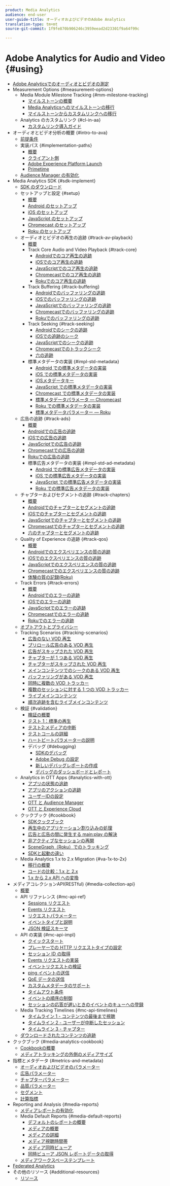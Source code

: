 ```yaml
---
product: Media Analytics
audience: end-user
user-guide-title: オーディオおよびビデオのAdobe Analytics
translation-type: tm+mt
source-git-commit: 1f9fe870b906246c3959eead2d23301f9a64f99c

---
```



# Adobe Analytics for Audio and Video {#using}

+ [Adobe Analyticsでのオーディオとビデオの測定](media-overview.md)
+ Measurement Options {#measurement-options}
   + Media Module Milestone Tracking {#mm-milestone-tracking}
      + [マイルストーンの概要](measurement-options/mm-milestone-tracking/milestone-overview.md)
      + [Media Analyticsへのマイルストーンの移行](measurement-options/mm-milestone-tracking/migrate-ms-to-va.md)
      + [マイルストーンからカスタムリンクへの移行](measurement-options/mm-milestone-tracking/migrate-ms-to-cl.md)
   + Analytics のカスタムリンク {#cl-in-aa}
      + [カスタムリンク導入ガイド](measurement-options/cl-in-aa/cl-impl-guide.md)
+ オーディオとビデオ分析の概要 {#intro-to-ava}
   + [前提条件](intro-to-ava/prereqs.md)
   + 実装パス {#implementation-paths}
      + [概要](intro-to-ava/implementation-paths/implementation-paths.md)
      + [クライアント側](intro-to-ava/implementation-paths/client-side-path.md)
      + [Adobe Experience Platform Launch](intro-to-ava/implementation-paths/launch-path.md)
      + [Primetime](intro-to-ava/implementation-paths/primetime-path.md)
   + [Audience Manager の有効化](intro-to-ava/am-enablement.md)
+ Media Analytics SDK {#sdk-implement}
   + [SDK のダウンロード](sdk-implement/download-sdks.md)
   + セットアップと設定 {#setup}
      + [概要](sdk-implement/setup/setup-overview.md)
      + [Android のセットアップ](sdk-implement/setup/set-up-android.md)
      + [iOS のセットアップ](sdk-implement/setup/set-up-ios.md)
      + [JavaScript のセットアップ](sdk-implement/setup/set-up-js.md)
      + [Chromecast のセットアップ](sdk-implement/setup/set-up-chromecast.md)
      + [Roku のセットアップ](sdk-implement/setup/set-up-roku.md)
   + オーディオとビデオの再生の追跡 {#track-av-playback}
      + [概要](sdk-implement/track-av-playback/track-core-overview.md)
      + Track Core Audio and Video Playback {#track-core}
         + [Androidでのコア再生の追跡](sdk-implement/track-av-playback/track-core/track-core-android.md)
         + [iOSでのコア再生の追跡](sdk-implement/track-av-playback/track-core/track-core-ios.md)
         + [JavaScriptでのコア再生の追跡](sdk-implement/track-av-playback/track-core/track-core-js.md)
         + [Chromecastでのコア再生の追跡](sdk-implement/track-av-playback/track-core/track-core-chromecast.md)
         + [Rokuでのコア再生の追跡](sdk-implement/track-av-playback/track-core/track-core-roku.md)
      + Track Buffering {#track-buffering}
         + [Androidでのバッファリングの追跡](sdk-implement/track-av-playback/track-buffering/track-buffering-android.md)
         + [iOSでのバッファリングの追跡](sdk-implement/track-av-playback/track-buffering/track-buffering-ios.md)
         + [JavaScriptでのバッファリングの追跡](sdk-implement/track-av-playback/track-buffering/track-buffering-js.md)
         + [Chromecastでのバッファリングの追跡](sdk-implement/track-av-playback/track-buffering/track-buffering-chromecast.md)
         + [Rokuでのバッファリングの追跡](sdk-implement/track-av-playback/track-buffering/track-buffering-roku.md)
      + Track Seeking {#track-seeking}
         + [Androidでのシークの追跡](sdk-implement/track-av-playback/track-seeking/track-seeking-android.md)
         + [iOSでの追跡のシーク](sdk-implement/track-av-playback/track-seeking/track-seeking-ios.md)
         + [JavaScriptでのシークの追跡](sdk-implement/track-av-playback/track-seeking/track-seeking-js.md)
         + [Chromecastでのトラックシーク](sdk-implement/track-av-playback/track-seeking/track-seeking-chromecast.md)
         + [六の追跡](sdk-implement/track-av-playback/track-seeking/track-seeking-roku.md)
      + 標準メタデータの実装 {#impl-std-metadata}
         + [Android での標準メタデータの実装](sdk-implement/track-av-playback/impl-std-metadata/impl-std-metadata-android.md)
         + [iOS での標準メタデータの実装](sdk-implement/track-av-playback/impl-std-metadata/impl-std-metadata-ios.md)
         + [iOSメタデータキー](sdk-implement/track-av-playback/impl-std-metadata/ios-metadata-keys.md)
         + [JavaScript での標準メタデータの実装](sdk-implement/track-av-playback/impl-std-metadata/impl-std-metadata-js.md)
         + [Chromecast での標準メタデータの実装](sdk-implement/track-av-playback/impl-std-metadata/impl-std-metadata-chromecast.md)
         + [標準メタデータパラメータ — Chromecast](sdk-implement/track-av-playback/impl-std-metadata/chromecast-metadata.md)
         + [Roku での標準メタデータの実装](sdk-implement/track-av-playback/impl-std-metadata/impl-std-metadata-roku.md)
         + [標準メタデータパラメーター — Roku](sdk-implement/track-av-playback/impl-std-metadata/roku-metadata.md)
   + 広告の追跡 {#track-ads}
      + [概要](sdk-implement/track-ads/track-ads-overview.md)
      + [Androidでの広告の追跡](sdk-implement/track-ads/track-ads-android.md)
      + [iOSでの広告の追跡](sdk-implement/track-ads/track-ads-ios.md)
      + [JavaScriptでの広告の追跡](sdk-implement/track-ads/track-ads-js.md)
      + [Chromecastでの広告の追跡](sdk-implement/track-ads/track-ads-chromecast.md)
      + [Rokuでの広告の追跡](sdk-implement/track-ads/track-ads-roku.md)
      + 標準広告メタデータの実装 {#impl-std-ad-metadata}
         + [Android での標準広告メタデータの実装](sdk-implement/track-ads/impl-std-ad-metadata/impl-std-ad-metadata-android.md)
         + [iOS での標準広告メタデータの実装](sdk-implement/track-ads/impl-std-ad-metadata/impl-std-ad-metadata-ios.md)
         + [JavaScript での標準広告メタデータの実装](sdk-implement/track-ads/impl-std-ad-metadata/impl-std-ad-metadata-js.md)
         + [Roku での標準広告メタデータの実装](sdk-implement/track-ads/impl-std-ad-metadata/impl-std-ad-metadata-roku.md)
   + チャプターおよびセグメントの追跡 {#track-chapters}
      + [概要](sdk-implement/track-chapters/track-chapters-overview.md)
      + [Androidでのチャプターとセグメントの追跡](sdk-implement/track-chapters/track-chapters-android.md)
      + [iOSでのチャプターとセグメントの追跡](sdk-implement/track-chapters/track-chapters-ios.md)
      + [JavaScriptでのチャプターとセグメントの追跡](sdk-implement/track-chapters/track-chapters-js.md)
      + [Chromecastでのチャプターとセグメントの追跡](sdk-implement/track-chapters/track-chapters-chromecast.md)
      + [六のチャプターとセグメントの追跡](sdk-implement/track-chapters/track-chapters-roku.md)
   + Quality of Experience の追跡 {#track-qos}
      + [概要](sdk-implement/track-qos/track-qos-overview.md)
      + [Androidでのエクスペリエンスの質の追跡](sdk-implement/track-qos/track-qos-android.md)
      + [iOSでのエクスペリエンスの質の追跡](sdk-implement/track-qos/track-qos-ios.md)
      + [JavaScriptでのエクスペリエンスの質の追跡](sdk-implement/track-qos/track-qos-js.md)
      + [Chromecastでのエクスペリエンスの質の追跡](sdk-implement/track-qos/track-qos-chromecast.md)
      + [体験の質の記録(Roku)](sdk-implement/track-qos/track-qos-roku.md)
   + Track Errors {#track-errors}
      + [概要](sdk-implement/track-errors/track-errors-overview.md)
      + [Androidでのエラーの追跡](sdk-implement/track-errors/track-errors-android.md)
      + [iOSでのエラーの追跡](sdk-implement/track-errors/track-errors-ios.md)
      + [JavaScriptでのエラーの追跡](sdk-implement/track-errors/track-errors-js.md)
      + [Chromecastでのエラーの追跡](sdk-implement/track-errors/track-errors-chromecast.md)
      + [Rokuでのエラーの追跡](sdk-implement/track-errors/track-errors-roku.md)
   + [オプトアウトとプライバシー](sdk-implement/opt-out-privacy.md)
   + Tracking Scenarios {#tracking-scenarios}
      + [広告のない VOD 再生](sdk-implement/tracking-scenarios/vod-no-intrs-details.md)
      + [プリロール広告のある VOD 再生](sdk-implement/tracking-scenarios/vod-preroll-ads.md)
      + [広告がスキップされた VOD 再生](sdk-implement/tracking-scenarios/vod-skipped-ads.md)
      + [チャプターが 1 つある VOD 再生](sdk-implement/tracking-scenarios/vod-one-chapter.md)
      + [チャプターがスキップされた VOD 再生](sdk-implement/tracking-scenarios/vod-skipped-chapter.md)
      + [メインコンテンツでのシークのある VOD 再生](sdk-implement/tracking-scenarios/vod-seeking.md)
      + [バッファリングがある VOD 再生](sdk-implement/tracking-scenarios/vod-buffering.md)
      + [同時に複数の VOD トラッカー](sdk-implement/tracking-scenarios/vod-multi-trackers.md)
      + [複数のセッションに対する 1 つの VOD トラッカー](sdk-implement/tracking-scenarios/vod-multi-track-one-session.md)
      + [ライブメインコンテンツ](sdk-implement/tracking-scenarios/live-main-content.md)
      + [順次追跡を含むライブメインコンテンツ](sdk-implement/tracking-scenarios/live-sequential.md)
   + 検証 {#validation}
      + [検証の概要](sdk-implement/validation/validation-overview.md)
      + [テスト 1：標準の再生](sdk-implement/validation/test1-standard-playback.md)
      + [テスト2:メディアの中断](sdk-implement/validation/test2-media-interrupt.md)
      + [テストコールの詳細](sdk-implement/validation/test-call-details.md)
      + [ハートビートパラメーターの説明](sdk-implement/validation/heartbeat-params.md)
      + デバッグ {#debugging}
         + [SDKのデバッグ](sdk-implement/validation/debugging/sdk-debugging.md)
         + [Adobe Debug の設定](sdk-implement/validation/debugging/config-adobe-debug.md)
         + [新しいデバッグレポートの作成](sdk-implement/validation/debugging/create-new-debug-report.md)
         + [デバッグのダッシュボードとレポート](sdk-implement/validation/debugging/debug-dash-repts.md)
   + Analytics in OTT Apps {#analytics-with-ott}
      + [アプリの状態の追跡](sdk-implement/analytics-with-ott/track-app-states.md)
      + [アプリのアクションの追跡](sdk-implement/analytics-with-ott/track-app-actions.md)
      + [ユーザーIDの設定](sdk-implement/analytics-with-ott/set-user-ids.md)
      + [OTT と Audience Manager](sdk-implement/analytics-with-ott/ott-am.md)
      + [OTT と Experience Cloud](sdk-implement/analytics-with-ott/ott-experience-cloud.md)
   + クックブック {#cookbook}
      + [SDKクックブック](sdk-implement/cookbook/sdk-cookbook-overview.md)
      + [再生中のアプリケーション割り込みの処理](sdk-implement/cookbook/app-interrupts.md)
      + [広告と広告の間に発生する main:play の解決](sdk-implement/cookbook/fix-ad-play-ad.md)
      + [非アクティブなセッションの再開](sdk-implement/cookbook/resuming-inactive.md)
      + [SceneGraph（Roku）でのトラッキング](sdk-implement/cookbook/sdk-track-scenegraph.md)
      + [SDKと起動の違い](sdk-implement/cookbook/sdk-vs-launch-qoe.md)
   + Media Analytics 1.x to 2.x Migration {#va-1x-to-2x}
      + [移行の概要](sdk-implement/va-1x-to-2x/mig-1x-2x-overview.md)
      + [コードの比較：1.x と 2.x](sdk-implement/va-1x-to-2x/code-comparison-1x-2x.md)
      + [1.x から 2.x API への変換](sdk-implement/va-1x-to-2x/1x-2x-api-change.md)
+ メディアコレクションAPI(RESTful) {#media-collection-api}
   + [概要](media-collection-api/mc-api-overview.md)
   + API リファレンス {#mc-api-ref}
      + [Sessions リクエスト](media-collection-api/mc-api-ref/mc-api-sessions-req.md)
      + [Events リクエスト](media-collection-api/mc-api-ref/mc-api-events-req.md)
      + [リクエストパラメーター](media-collection-api/mc-api-ref/mc-api-req-params.md)
      + [イベントタイプと説明](media-collection-api/mc-api-ref/mc-api-event-types.md)
      + [JSON 検証スキーマ](media-collection-api/mc-api-ref/mc-api-json-validation.md)
   + API の実装 {#mc-api-impl}
      + [クイックスタート](media-collection-api/mc-api-impl/mc-api-quick-start.md)
      + [プレーヤーでの HTTP リクエストタイプの設定](media-collection-api/mc-api-impl/mc-api-set-http-req.md)
      + [セッション ID の取得](media-collection-api/mc-api-impl/mc-api-obtain-sid.md)
      + [Events リクエストの実装](media-collection-api/mc-api-impl/mc-api-impl-events-req.md)
      + [イベントリクエストの検証](media-collection-api/mc-api-impl/mc-api-validate-reqs.md)
      + [ping イベントの送信](media-collection-api/mc-api-impl/mc-api-sed-pings.md)
      + [QoE データの送信](media-collection-api/mc-api-impl/mc-api-sending-qoe.md)
      + [カスタムメタデータのサポート](media-collection-api/mc-api-impl/mc-api-custom-meta.md)
      + [タイムアウト条件](media-collection-api/mc-api-impl/mc-api-timeout.md)
      + [イベントの順序の制御](media-collection-api/mc-api-impl/mc-api-ctrl-order.md)
      + [セッションの応答が遅いときのイベントのキューへの登録](media-collection-api/mc-api-impl/mc-api-queuing.md)
   + Media Tracking Timelines {#mc-api-timelines}
      + [タイムライン 1 - コンテンツの最後まで視聴](media-collection-api/mc-api-timelines/mc-api-timeline-1.md)
      + [タイムライン 2 - ユーザーが中断したセッション](media-collection-api/mc-api-timelines/mc-api-timeline-2.md)
      + [タイムライン 3 - チャプター](media-collection-api/mc-api-timelines/mc-api-timeline-3.md)
   + [ダウンロードされたコンテンツの追跡](media-collection-api/track-downloaded-content.md)
+ クックブック {#media-analytics-cookbook}
   + [Cookbookの概要](media-analytics-cookbook/cookbook-overview.md)
   + [メディアトラッキングの外側のメディアサイズ](media-analytics-cookbook/media-dimensions.md)
+ 指標とメタデータ {#metrics-and-metadata}
   + [オーディオおよびビデオのパラメーター](metrics-and-metadata/audio-video-parameters.md)
   + [広告パラメーター](metrics-and-metadata/ad-parameters.md)
   + [チャプターパラメーター](metrics-and-metadata/chapter-parameters.md)
   + [品質パラメーター](metrics-and-metadata/quality-parameters.md)
   + [セグメント](metrics-and-metadata/segments.md)
   + [計算指標](metrics-and-metadata/calculated-metrics.md)
+ Reporting and Analysis {#media-reports}
   + [メディアレポートの有効化](media-reports/media-reports-enable.md)
   + Media Default Reports {#media-default-reports}
      + [デフォルトのレポートの概要](media-reports/media-default-reports/default-reports-overview.md)
      + [メディアの概要](media-reports/media-default-reports/media-reports-overview.md)
      + [メディアの詳細](media-reports/media-default-reports/media-reports-detail.md)
      + [メディア視聴時間帯](media-reports/media-default-reports/media-reports-daypart.md)
      + [メディア同時ビューア](media-reports/media-default-reports/media-concurrent-viewers.md)
      + [同時ビューア JSON レポートデータの取得](media-reports/media-default-reports/get-concurrent-json.md)
   + [メディアワークスペーステンプレート](media-reports/media-workspace-templates.md)
+ [Federated Analytics](federated-analytics.md)
+ その他のリソース {#additional-resources}
   + [リソース](additional-resources/doc-updates.md)
